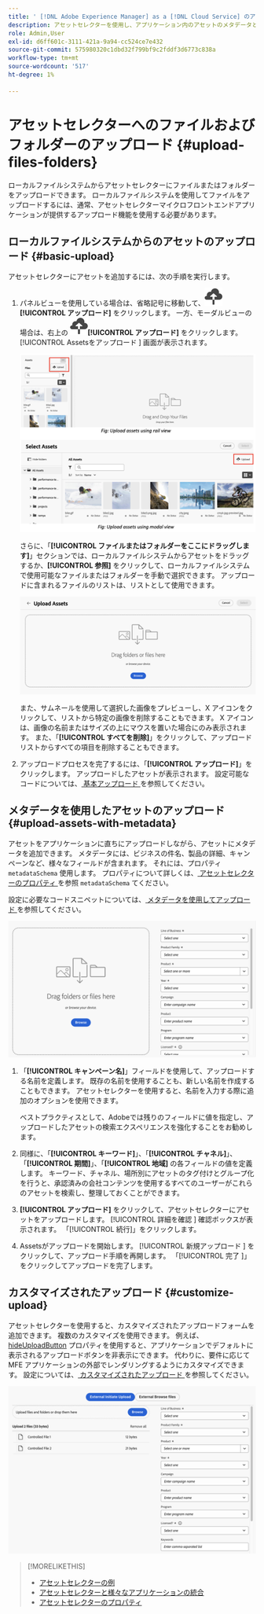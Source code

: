 ```yaml
---
title: ' [!DNL Adobe Experience Manager] as a [!DNL Cloud Service] のアセットセレクター'
description: アセットセレクターを使用し、アプリケーション内のアセットのメタデータとレンディションを検索および取得します。
role: Admin,User
exl-id: d6ff601c-3111-421a-9a94-cc524ce7e432
source-git-commit: 575980320c1dbd32f799bf9c2fddf3d6773c838a
workflow-type: tm+mt
source-wordcount: '517'
ht-degree: 1%

---
```


# アセットセレクターへのファイルおよびフォルダーのアップロード {#upload-files-folders}

ローカルファイルシステムからアセットセレクターにファイルまたはフォルダーをアップロードできます。 ローカルファイルシステムを使用してファイルをアップロードするには、通常、アセットセレクターマイクロフロントエンドアプリケーションが提供するアップロード機能を使用する必要があります。

## ローカルファイルシステムからのアセットのアップロード {#basic-upload}

アセットセレクターにアセットを追加するには、次の手順を実行します。

1. パネルビューを使用している場合は、省略記号に移動して、![ アップロードアイコン ](assets/upload-icon.svg)**[!UICONTROL アップロード]** をクリックします。 一方、モーダルビューの場合は、右上の ![ アップロードアイコン ](assets/upload-icon.svg)**[!UICONTROL アップロード]** をクリックします。 [!UICONTROL Assetsをアップロード ] 画面が表示されます。

   ![ アセットセレクターへのアセットのアップロード ](assets/upload-assets.png)

   さらに、「**[!UICONTROL ファイルまたはフォルダーをここにドラッグします]**」セクションでは、ローカルファイルシステムからアセットをドラッグするか、**[!UICONTROL 参照]** をクリックして、ローカルファイルシステムで使用可能なファイルまたはフォルダーを手動で選択できます。 アップロードに含まれるファイルのリストは、リストとして使用できます。

   ![ アセットセレクターへの基本的なアセットのアップロード ](assets/basic-upload.png)

   また、サムネールを使用して選択した画像をプレビューし、X アイコンをクリックして、リストから特定の画像を削除することもできます。 X アイコンは、画像の名前またはサイズの上にマウスを置いた場合にのみ表示されます。 また、「**[!UICONTROL すべてを削除]**」をクリックして、アップロードリストからすべての項目を削除することもできます。

1. アップロードプロセスを完了するには、「**[!UICONTROL アップロード]**」をクリックします。 アップロードしたアセットが表示されます。 設定可能なコードについては、[ 基本アップロード ](/help/assets/asset-selector-customization.md#basic-upload) を参照してください。

## メタデータを使用したアセットのアップロード {#upload-assets-with-metadata}

アセットをアプリケーションに直ちにアップロードしながら、アセットにメタデータを追加できます。 メタデータには、ビジネスの件名、製品の詳細、キャンペーンなど、様々なフィールドが含まれます。 それには、プロパティ `metadataSchema` 使用します。 プロパティについて詳しくは、[ アセットセレクターのプロパティ ](/help/assets/asset-selector-properties.md) を参照 `metadataSchema` てください。

設定に必要なコードスニペットについては、[ メタデータを使用してアップロード ](/help/assets/asset-selector-customization.md#upload-with-metadata) を参照してください。

![ メタデータを使用したアセットのアップロード ](assets/upload-with-metadata.png)

1. 「**[!UICONTROL キャンペーン名]**」フィールドを使用して、アップロードする名前を定義します。 既存の名前を使用することも、新しい名前を作成することもできます。 アセットセレクターを使用すると、名前を入力する際に追加のオプションを使用できます。

   ベストプラクティスとして、Adobeでは残りのフィールドに値を指定し、アップロードしたアセットの検索エクスペリエンスを強化することをお勧めします。

1. 同様に、「**[!UICONTROL キーワード]**」、「**[!UICONTROL チャネル]**」、「**[!UICONTROL 期間]**」、「**[!UICONTROL 地域]** の各フィールドの値を定義します。 キーワード、チャネル、場所別にアセットのタグ付けとグループ化を行うと、承認済みの会社コンテンツを使用するすべてのユーザーがこれらのアセットを検索し、整理しておくことができます。

1. **[!UICONTROL アップロード]** をクリックして、アセットセレクターにアセットをアップロードします。 [!UICONTROL  詳細を確認 ] 確認ボックスが表示されます。 「[!UICONTROL 続行]」をクリックします。

1. Assetsがアップロードを開始します。 [!UICONTROL  新規アップロード ] をクリックして、アップロード手順を再開します。 「[!UICONTROL  完了 ]」をクリックしてアップロードを完了します。


## カスタマイズされたアップロード {#customize-upload}

アセットセレクターを使用すると、カスタマイズされたアップロードフォームを追加できます。 複数のカスタマイズを使用できます。 例えば、[hideUploadButton](/help/assets/asset-selector-properties.md) プロパティを使用すると、アプリケーションでデフォルトに表示されるアップロードボタンを非表示にできます。 代わりに、要件に応じて MFE アプリケーションの外部でレンダリングするようにカスタマイズできます。 設定については、[ カスタマイズされたアップロード ](/help/assets/asset-selector-customization.md#customized-upload) を参照してください。

![ カスタマイズされたアップロード ](assets/customized-upload.png)

>[!MORELIKETHIS]
>
>* [ アセットセレクターの例 ](/help/assets/asset-selector-examples.md)
>* [ アセットセレクターと様々なアプリケーションの統合 ](/help/assets/integrate-asset-selector.md)
>* [ アセットセレクターのプロパティ ](/help/assets/asset-selector-properties.md)
